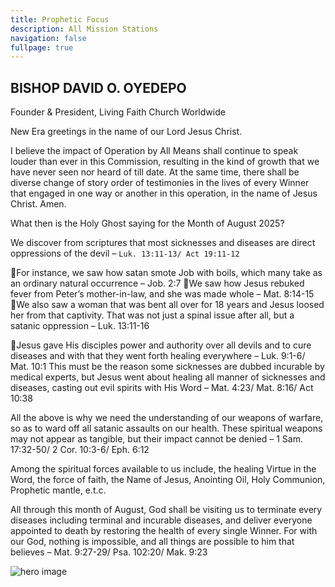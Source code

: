 ```yaml
---
title: Prophetic Focus
description: All Mission Stations
navigation: false
fullpage: true
---
```



<section class="bg-white dark:bg-gray-900">
  <div class="grid max-w-screen-xl px-4 pt-20 pb-8 mx-auto lg:gap-8 xl:gap-0 lg:py-16 lg:grid-cols-12 lg:pt-28">
    <div class="mr-auto place-self-center lg:col-span-7">
      <h1
        class="max-w-2xl mb-4 text-4xl font-extrabold leading-none tracking-tight md:text-5xl xl:text-6xl dark:text-white">
        BISHOP DAVID O. OYEDEPO
      </h1>

  <p class="max-w-2xl mb-6 font-light text-gray-500 lg:mb-8 md:text-lg lg:text-xl dark:text-gray-400">
        Founder & President, Living Faith Church Worldwide
      </p>

  <div class="max-w-2xl mb-6 font-normal text-gray-700 lg:mb-8 md:text-base lg:text-lg dark:text-gray-300">
        New Era greetings in the name of our Lord Jesus Christ.

I believe the impact of Operation by All Means shall continue to speak louder than ever in this Commission, resulting in the kind of growth that we have never seen nor heard of till date. At the same time, there shall be diverse change of story order of testimonies in the lives of every Winner that engaged in one way or another in this operation, in the name of Jesus Christ. Amen. <br> 

What then is the Holy Ghost saying for the Month of August 2025? <br>


We discover from scriptures that most sicknesses and diseases are direct oppressions of the devil – `Luk. 13:11-13/ Act 19:11-12`

For instance, we saw how satan smote Job with boils, which many take as an ordinary natural occurrence – Job. 2:7
We saw how Jesus rebuked fever from Peter’s mother-in-law, and she was made whole                                     – Mat. 8:14-15
We also saw a woman that was bent all over for 18 years and Jesus loosed her from that captivity. That was not just a spinal issue after all, but a satanic oppression – Luk. 13:11-16

Jesus gave His disciples power and authority over all devils and to cure diseases and with that they went forth healing everywhere – Luk. 9:1-6/ Mat. 10:1
This must be the reason some sicknesses are dubbed incurable by medical experts, but Jesus went about healing all manner of sicknesses and diseases, casting out evil spirits with His Word                               – Mat. 4:23/ Mat. 8:16/ Act 10:38

All the above is why we need the understanding of our weapons of warfare, so as to ward off all satanic assaults on our health. These spiritual weapons may not appear as tangible, but their impact cannot be denied – 1 Sam. 17:32-50/ 2 Cor. 10:3-6/ Eph. 6:12


Among the spiritual forces available to us include, the healing Virtue in the Word, the force of faith, the Name of Jesus, Anointing Oil, Holy Communion, Prophetic mantle, e.t.c. 


All through this month of August, God shall be visiting us to terminate every diseases including terminal and incurable diseases, and deliver everyone appointed to death by restoring the health of every single Winner. For with our God, nothing is impossible, and all things are possible to him that believes – Mat. 9:27-29/ Psa. 102:20/ Mak. 9:23
      </div>
    </div>

  <div class="hidden lg:mt-0 lg:col-span-5 lg:flex">
      <img src="/about.jpg" alt="hero image">
    </div>
  </div>
</section>